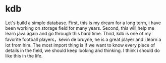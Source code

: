 # kdb
Let's build a simple database. 
First, this is my dream for a long term, i have been working on storage field for many years. 
Second, this will help me learn java again and go through this hard time.
Third, kdb is one of my favorite football players，kevin de bruyne, he is a great player and i learn a lot from him. The most import thing is if we want to know every piece of details in the field, we should keep looking and thinking. I think i should do like this in the life.
